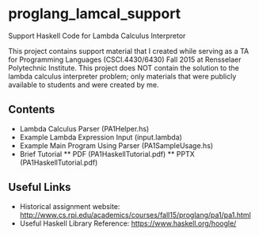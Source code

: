 # proglang_lamcal_support
Support Haskell Code for Lambda Calculus Interpretor

This project contains support material that I created while serving as a TA for Programming Languages
(CSCI.4430/6430) Fall 2015 at Rensselaer Polytechnic Institute. This project does NOT contain the solution
to the lambda calculus interpreter problem; only materials that were publicly available to students and 
were created by me. 

## Contents
* Lambda Calculus Parser (PA1Helper.hs)
* Example Lambda Expression Input (input.lambda)
* Example Main Program Using Parser (PA1SampleUsage.hs)
* Brief Tutorial
** PDF (PA1HaskellTutorial.pdf)
** PPTX (PA1HaskellTutorial.pdf)

## Useful Links
* Historical assignment website: http://www.cs.rpi.edu/academics/courses/fall15/proglang/pa1/pa1.html
* Useful Haskell Library Reference: https://www.haskell.org/hoogle/
